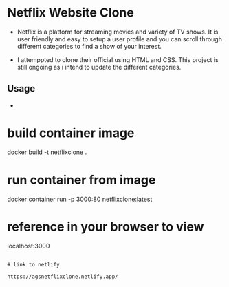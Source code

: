 # Netflix Website Clone

- Netflix is a platform for streaming movies and variety of TV shows. It is user friendly and easy to setup a user profile and you can scroll through different categories to find a show of your interest.

- I attemppted to clone their official using HTML and CSS. This project is still ongoing as i intend to update the different categories.

## Usage

- ```Docker

# build container image
docker build -t netflixclone .

# run container from image
docker container run -p 3000:80 netflixclone:latest

# reference in your browser to view
localhost:3000
```

# link to netlify

https://agsnetflixclone.netlify.app/


